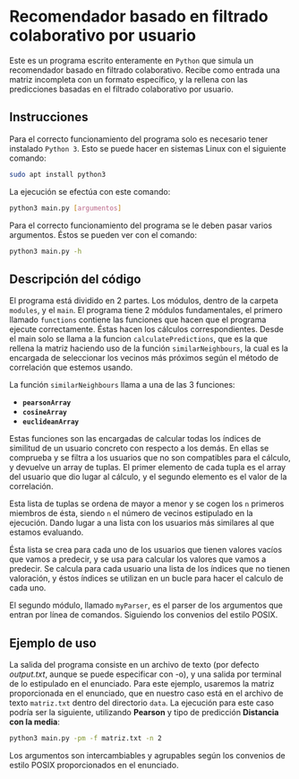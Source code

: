 # Recomendador basado en filtrado colaborativo por usuario

Este es un programa escrito enteramente en `Python` que simula un recomendador basado en filtrado colaborativo. Recibe como entrada una matriz incompleta con un formato específico, y la rellena con las predicciones basadas en el filtrado colaborativo por usuario.

## Instrucciones

Para el correcto funcionamiento del programa solo es necesario tener instalado `Python 3`. Esto se puede hacer en sistemas Linux con el siguiente comando:
```bash
sudo apt install python3
```

La ejecución se efectúa con este comando:
```bash
python3 main.py [argumentos]
```

Para el correcto funcionamiento del programa se le deben pasar varios argumentos. Éstos se pueden ver con el comando:
```bash
python3 main.py -h
```

## Descripción del código

El programa está dividido en 2 partes. Los módulos, dentro de la carpeta `modules`, y el `main`. El programa tiene 2 módulos fundamentales, el primero llamado `functions` contiene las funciones que hacen que el programa ejecute correctamente. Éstas hacen los cálculos correspondientes. Desde el main solo se llama a la funcion `calculatePredictions`, que es la que rellena la matriz haciendo uso de la función `similarNeighbours`, la cual es la encargada de seleccionar los vecinos más próximos según el método de correlación que estemos usando. 

La función `similarNeighbours` llama a una de las 3 funciones:
- **`pearsonArray`**
- **`cosineArray`**
- **`euclideanArray`**

Estas funciones son las encargadas de calcular todas los índices de similitud de un usuario concreto con respecto a los demás. En ellas se comprueba y se filtra a los usuarios que no son compatibles para el cálculo, y devuelve un array de tuplas. El primer elemento de cada tupla es el array del usuario que dio lugar al cálculo, y el segundo elemento es el valor de la correlación. 

Esta lista de tuplas se ordena de mayor a menor y se cogen los `n` primeros miembros de ésta, siendo `n` el número de vecinos estipulado en la ejecución. Dando lugar a una lista con los usuarios más similares al que estamos evaluando.

Ésta lista se crea para cada uno de los usuarios que tienen valores vacíos que vamos a predecir, y se usa para calcular los valores que vamos a predecir. Se calcula para cada usuario una lista de los índices que no tienen valoración, y éstos índices se utilizan en un bucle para hacer el calculo de cada uno.

El segundo módulo, llamado `myParser`, es el parser de los argumentos que entran por línea de comandos. Siguiendo los convenios del estilo POSIX.

## Ejemplo de uso

La salida del programa consiste en un archivo de texto (por defecto *output.txt*, aunque se puede especificar con -o), y una salida por terminal de lo estipulado en el enunciado. Para este ejemplo, usaremos la matriz proporcionada en el enunciado, que en nuestro caso está en el archivo de texto `matriz.txt` dentro del directorio `data`. La ejecución para este caso podría ser la siguiente, utilizando **Pearson** y tipo de predicción **Distancia con la media**:
```bash
python3 main.py -pm -f matriz.txt -n 2
```

Los argumentos son intercambiables y agrupables según los convenios de estilo POSIX proporcionados en el enunciado.